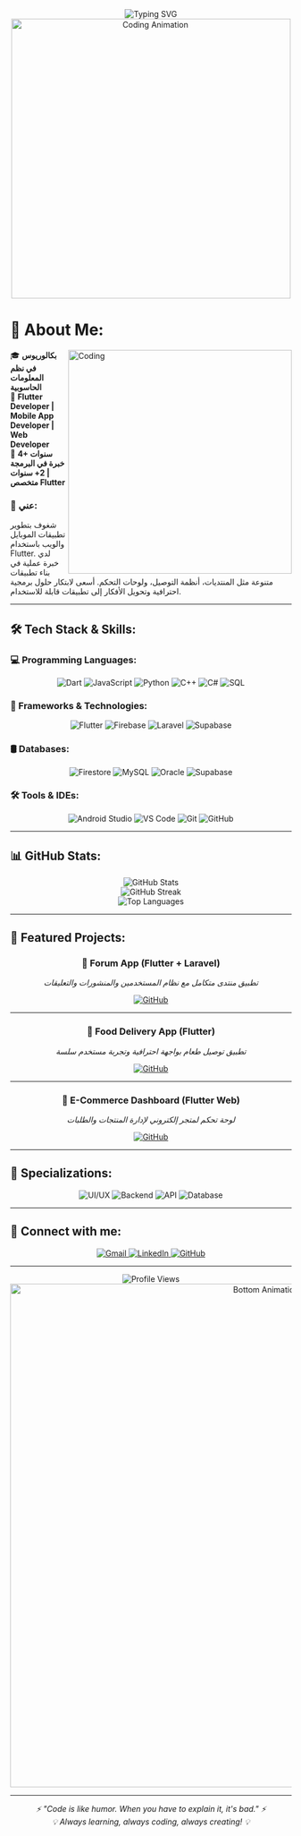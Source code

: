 <div align="center">
  <img src="https://readme-typing-svg.herokuapp.com?font=Fira+Code&size=32&duration=2800&pause=2000&color=1E40AF&center=true&vCenter=true&width=940&lines=Hi+there!+I'm+Mohammed+Alhemyari+👋;Flutter+Developer+%7C+Mobile+%26+Web+Expert;Passionate+about+creating+amazing+apps!" alt="Typing SVG" />
</div>

<div align="center">
  <img src="https://user-images.githubusercontent.com/74038190/225813708-98b745f2-7d22-48cf-9150-083f1b00d6c9.gif" width="500" alt="Coding Animation"/>
</div>

# 💫 About Me:

<img align="right" alt="Coding" width="400" src="https://user-images.githubusercontent.com/74038190/229223263-cf2e4b07-2615-4f87-9c38-e37600f8381a.gif">

🎓 **بكالوريوس في نظم المعلومات الحاسوبية**  
📱 **Flutter Developer | Mobile App Developer | Web Developer**  
💼 **4+ سنوات خبرة في البرمجة | 2+ سنوات متخصص Flutter**  

### 🚀 عني:
شغوف بتطوير تطبيقات الموبايل والويب باستخدام Flutter. لدي خبرة عملية في بناء تطبيقات متنوعة مثل المنتديات، أنظمة التوصيل، ولوحات التحكم. أسعى لابتكار حلول برمجية احترافية وتحويل الأفكار إلى تطبيقات قابلة للاستخدام.

---

## 🛠️ Tech Stack & Skills:

### 💻 Programming Languages:
<div align="center">
  <img src="https://img.shields.io/badge/Dart-0175C2?style=for-the-badge&logo=dart&logoColor=white" alt="Dart"/>
  <img src="https://img.shields.io/badge/JavaScript-F7DF1E?style=for-the-badge&logo=javascript&logoColor=black" alt="JavaScript"/>
  <img src="https://img.shields.io/badge/Python-3776AB?style=for-the-badge&logo=python&logoColor=white" alt="Python"/>
  <img src="https://img.shields.io/badge/C++-00599C?style=for-the-badge&logo=c%2B%2B&logoColor=white" alt="C++"/>
  <img src="https://img.shields.io/badge/C%23-239120?style=for-the-badge&logo=c-sharp&logoColor=white" alt="C#"/>
  <img src="https://img.shields.io/badge/SQL-336791?style=for-the-badge&logo=postgresql&logoColor=white" alt="SQL"/>
</div>

### 🚀 Frameworks & Technologies:
<div align="center">
  <img src="https://img.shields.io/badge/Flutter-02569B?style=for-the-badge&logo=flutter&logoColor=white" alt="Flutter"/>
  <img src="https://img.shields.io/badge/Firebase-FFCA28?style=for-the-badge&logo=firebase&logoColor=black" alt="Firebase"/>
  <img src="https://img.shields.io/badge/Laravel-FF2D20?style=for-the-badge&logo=laravel&logoColor=white" alt="Laravel"/>
  <img src="https://img.shields.io/badge/Supabase-3ECF8E?style=for-the-badge&logo=supabase&logoColor=white" alt="Supabase"/>
</div>

### 🛢️ Databases:
<div align="center">
  <img src="https://img.shields.io/badge/Firestore-FFCA28?style=for-the-badge&logo=firebase&logoColor=black" alt="Firestore"/>
  <img src="https://img.shields.io/badge/MySQL-4479A1?style=for-the-badge&logo=mysql&logoColor=white" alt="MySQL"/>
  <img src="https://img.shields.io/badge/Oracle-F80000?style=for-the-badge&logo=oracle&logoColor=white" alt="Oracle"/>
  <img src="https://img.shields.io/badge/Supabase-3ECF8E?style=for-the-badge&logo=supabase&logoColor=white" alt="Supabase"/>
</div>

### 🛠️ Tools & IDEs:
<div align="center">
  <img src="https://img.shields.io/badge/Android_Studio-3DDC84?style=for-the-badge&logo=android-studio&logoColor=white" alt="Android Studio"/>
  <img src="https://img.shields.io/badge/VS_Code-007ACC?style=for-the-badge&logo=visual-studio-code&logoColor=white" alt="VS Code"/>
  <img src="https://img.shields.io/badge/Git-F05032?style=for-the-badge&logo=git&logoColor=white" alt="Git"/>
  <img src="https://img.shields.io/badge/GitHub-181717?style=for-the-badge&logo=github&logoColor=white" alt="GitHub"/>
</div>

---

## 📊 GitHub Stats:

<div align="center">
  <img src="https://github-readme-stats.vercel.app/api?username=ShiroYasha211&theme=tokyonight&hide_border=false&include_all_commits=true&count_private=true" alt="GitHub Stats" />
</div>

<div align="center">
  <img src="https://github-readme-streak-stats.herokuapp.com/?user=ShiroYasha211&theme=tokyonight&hide_border=false" alt="GitHub Streak" />
</div>

<div align="center">
  <img src="https://github-readme-stats.vercel.app/api/top-langs/?username=ShiroYasha211&theme=tokyonight&hide_border=false&include_all_commits=true&count_private=true&layout=compact" alt="Top Languages" />
</div>

---

## 🚀 Featured Projects:

<div align="center">

### 📱 Forum App (Flutter + Laravel)
*تطبيق منتدى متكامل مع نظام المستخدمين والمنشورات والتعليقات*

[![GitHub](https://img.shields.io/badge/GitHub-View_Code-181717?style=for-the-badge&logo=github)](https://github.com/ShiroYasha211)

---

### 🍕 Food Delivery App (Flutter)
*تطبيق توصيل طعام بواجهة احترافية وتجربة مستخدم سلسة*

[![GitHub](https://img.shields.io/badge/GitHub-View_Code-181717?style=for-the-badge&logo=github)](https://github.com/ShiroYasha211)

---

### 🛒 E-Commerce Dashboard (Flutter Web)
*لوحة تحكم لمتجر إلكتروني لإدارة المنتجات والطلبات*

[![GitHub](https://img.shields.io/badge/GitHub-View_Code-181717?style=for-the-badge&logo=github)](https://github.com/ShiroYasha211)

</div>

---

## 💼 Specializations:

<div align="center">
  <img src="https://img.shields.io/badge/UI/UX_Design-FF6B6B?style=for-the-badge&logo=figma&logoColor=white" alt="UI/UX"/>
  <img src="https://img.shields.io/badge/Backend_Integration-4ECDC4?style=for-the-badge&logo=serverless&logoColor=white" alt="Backend"/>
  <img src="https://img.shields.io/badge/API_Integration-45B7D1?style=for-the-badge&logo=postman&logoColor=white" alt="API"/>
  <img src="https://img.shields.io/badge/Database_Management-96CEB4?style=for-the-badge&logo=database&logoColor=white" alt="Database"/>
</div>

---

## 🤝 Connect with me:

<div align="center">
  <a href="mailto:samehing211@gmail.com">
    <img src="https://img.shields.io/badge/Gmail-D14836?style=for-the-badge&logo=gmail&logoColor=white" alt="Gmail"/>
  </a>
  <a href="https://www.linkedin.com/in/mohammed-alhemyari-bb0352248/">
    <img src="https://img.shields.io/badge/LinkedIn-0077B5?style=for-the-badge&logo=linkedin&logoColor=white" alt="LinkedIn"/>
  </a>
  <a href="https://github.com/ShiroYasha211">
    <img src="https://img.shields.io/badge/GitHub-181717?style=for-the-badge&logo=github&logoColor=white" alt="GitHub"/>
  </a>
</div>

---

<div align="center">
  <img src="https://komarev.com/ghpvc/?username=ShiroYasha211&label=Profile%20views&color=1e40af&style=flat" alt="Profile Views" />
</div>

<div align="center">
  <img src="https://user-images.githubusercontent.com/74038190/212284100-561aa473-3905-4a80-b561-0d28506553ee.gif" width="900" alt="Bottom Animation"/>
</div>

---

<div align="center">
  <i>⚡ "Code is like humor. When you have to explain it, it's bad." ⚡</i>
  <br/>
  <i>💡 Always learning, always coding, always creating! 💡</i>
</div>

